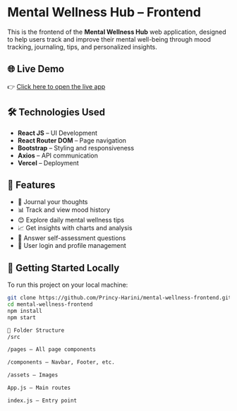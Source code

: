 # Mental Wellness Hub – Frontend

This is the frontend of the **Mental Wellness Hub** web application, designed to help users track and improve their mental well-being through mood tracking, journaling, tips, and personalized insights.

## 🌐 Live Demo

👉 [Click here to open the live app](https://mental-wellness-frontend-sj5l.vercel.app)

## 🛠️ Technologies Used

- **React JS** – UI Development
- **React Router DOM** – Page navigation
- **Bootstrap** – Styling and responsiveness
- **Axios** – API communication
- **Vercel** – Deployment

## 🧠 Features

- 📝 Journal your thoughts
- 📊 Track and view mood history
- 😊 Explore daily mental wellness tips
- 📈 Get insights with charts and analysis
- 🧪 Answer self-assessment questions
- 🔐 User login and profile management

## 🚀 Getting Started Locally

To run this project on your local machine:

```bash
git clone https://github.com/Princy-Harini/mental-wellness-frontend.git
cd mental-wellness-frontend
npm install
npm start

📁 Folder Structure
/src

/pages – All page components

/components – Navbar, Footer, etc.

/assets – Images

App.js – Main routes

index.js – Entry point
